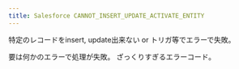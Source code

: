 ```yaml
---
title: Salesforce CANNOT_INSERT_UPDATE_ACTIVATE_ENTITY
---
```


特定のレコードをinsert, update出来ない or トリガ等でエラーで失敗。

要は何かのエラーで処理が失敗。
ざっくりすぎるエラーコード。


